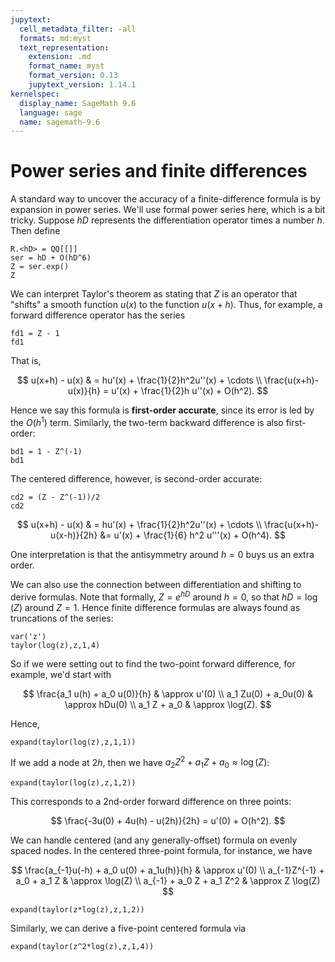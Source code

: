 ```yaml
---
jupytext:
  cell_metadata_filter: -all
  formats: md:myst
  text_representation:
    extension: .md
    format_name: myst
    format_version: 0.13
    jupytext_version: 1.14.1
kernelspec:
  display_name: SageMath 9.6
  language: sage
  name: sagemath-9.6
---
```


# Power series and finite differences

A standard way to uncover the accuracy of a finite-difference formula is by expansion in power series. We'll use formal power series here, which is a bit tricky. Suppose $hD$ represents the differentiation operator times a number $h$. Then define

```{code-cell} ipython3
R.<hD> = QQ[[]]
ser = hD + O(hD^6)
Z = ser.exp()
Z
```

We can interpret Taylor's theorem as stating that $Z$ is an operator that "shifts" a smooth function $u(x)$ to the function $u(x+h)$. Thus, for example, a forward difference operator has the series

```{code-cell} ipython3
fd1 = Z - 1
fd1
```

That is,

$$
u(x+h) - u(x) & = hu'(x) + \frac{1}{2}h^2u''(x) + \cdots \\ 
\frac{u(x+h)-u(x)}{h} = u'(x) + \frac{1}{2}h u''(x) + O(h^2).
$$

Hence we say this formula is **first-order accurate**, since its error is led by the $O(h^1)$ term. Similarly, the two-term backward difference is also first-order:

```{code-cell} ipython3
bd1 = 1 - Z^(-1) 
bd1
```

The centered difference, however, is second-order accurate:

```{code-cell} ipython3
cd2 = (Z - Z^(-1))/2
cd2
```

$$
u(x+h) - u(x) & = hu'(x) + \frac{1}{2}h^2u''(x) + \cdots \\ 
\frac{u(x+h)-u(x-h)}{2h} &= u'(x) + \frac{1}{6} h^2 u'''(x) + O(h^4).
$$

One interpretation is that the antisymmetry around $h=0$ buys us an extra order.

We can also use the connection between differentiation and shifting to derive formulas. Note that formally, $Z=e^{hD}$ around $h=0$, so that $hD = \log(Z)$ around $Z=1$. Hence finite difference formulas are always found as truncations of the series:

```{code-cell} ipython3
var('z')
taylor(log(z),z,1,4)
```

So if we were setting out to find the two-point forward difference, for example, we'd start with

$$
\frac{a_1 u(h) + a_0 u(0)}{h} & \approx u'(0) \\ 
a_1 Zu(0) + a_0u(0) & \approx hDu(0) \\ 
a_1 Z + a_0 & \approx \log(Z). 
$$

Hence,

```{code-cell} ipython3
expand(taylor(log(z),z,1,1))
```

If we add a node at $2h$, then we have $a_2 Z^2 + a_1 Z + a_0 \approx \log(Z)$:

```{code-cell} ipython3
expand(taylor(log(z),z,1,2))
```

This corresponds to a 2nd-order forward difference on three points:

$$
\frac{-3u(0) + 4u(h) - u(2h)}{2h} = u'(0) + O(h^2). 
$$

We can handle centered (and any generally-offset) formula on evenly spaced nodes. In the centered three-point formula, for instance, we have 

$$
\frac{a_{-1}u(-h) + a_0 u(0) + a_1u(h)}{h} & \approx u'(0)  \\ 
a_{-1}Z^{-1} + a_0 + a_1 Z & \approx \log(Z) \\ 
a_{-1} + a_0 Z + a_1 Z^2 & \approx Z \log(Z) 
$$

```{code-cell} ipython3
expand(taylor(z*log(z),z,1,2))
```

Similarly, we can derive a five-point centered formula via

```{code-cell} ipython3
expand(taylor(z^2*log(z),z,1,4))
```

